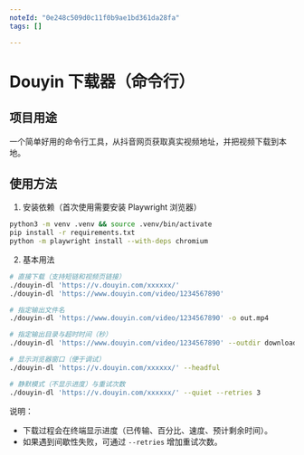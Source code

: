 ```yaml
---
noteId: "0e248c509d0c11f0b9ae1bd361da28fa"
tags: []

---
```


# Douyin 下载器（命令行）

## 项目用途

一个简单好用的命令行工具，从抖音网页获取真实视频地址，并把视频下载到本地。

## 使用方法

1) 安装依赖（首次使用需要安装 Playwright 浏览器）

```bash
python3 -m venv .venv && source .venv/bin/activate
pip install -r requirements.txt
python -m playwright install --with-deps chromium
```

2) 基本用法

```bash
# 直接下载（支持短链和视频页链接）
./douyin-dl 'https://v.douyin.com/xxxxxx/'
./douyin-dl 'https://www.douyin.com/video/1234567890'

# 指定输出文件名
./douyin-dl 'https://www.douyin.com/video/1234567890' -o out.mp4

# 指定输出目录与超时时间（秒）
./douyin-dl 'https://www.douyin.com/video/1234567890' --outdir downloads --timeout 20

# 显示浏览器窗口（便于调试）
./douyin-dl 'https://v.douyin.com/xxxxxx/' --headful

# 静默模式（不显示进度）与重试次数
./douyin-dl 'https://v.douyin.com/xxxxxx/' --quiet --retries 3
```

说明：

- 下载过程会在终端显示进度（已传输、百分比、速度、预计剩余时间）。
- 如果遇到间歇性失败，可通过 `--retries` 增加重试次数。

